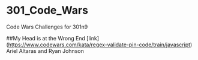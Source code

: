 # 301_Code_Wars
Code Wars Challenges for 301n9

##My Head is at the Wrong End
[link]
(https://www.codewars.com/kata/regex-validate-pin-code/train/javascript)
Ariel Altaras and Ryan Johnson